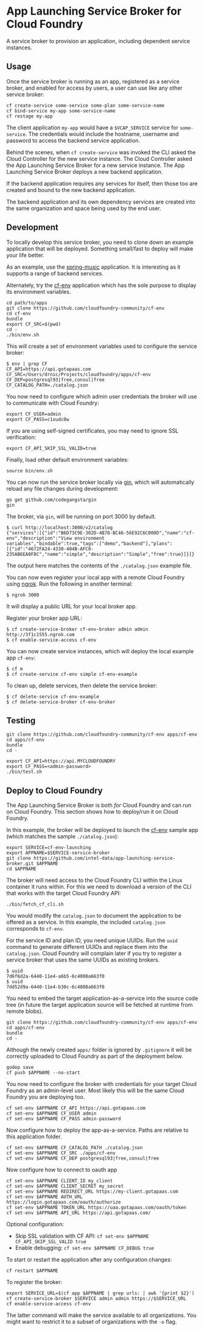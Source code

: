 App Launching Service Broker for Cloud Foundry
==============================================

A service broker to provision an application, including dependent service instances.

Usage
-----

Once the service broker is running as an app, registered as a service broker, and enabled for access by users, a user can use like any other service broker:

```
cf create-service some-service some-plan some-service-name
cf bind-service my-app some-service-name
cf restage my-app
```

The client application `my-app` would have a `$VCAP_SERVICE` service for `some-service`. The credentials would include the hostname, username and password to access the backend service application.

Behind the scenes, when `cf create-service` was invoked the CLI asked the Cloud Controller for the new service instance. The Cloud Controller asked the App Launching Service Broker for a new service instance. The App Launching Service Broker deploys a new backend application.

If the backend application requires any services for itself, then those too are created and bound to the new backend application.

The backend application and its own dependency services are created into the same organization and space being used by the end user.

Development
-----------

To locally develop this service broker, you need to clone down an example application that will be deployed. Something small/fast to deploy will make your life better.

As an example, use the [spring-music](https://github.com/cloudfoundry-samples/spring-music) application. It is interesting as it supports a range of backend services.

Alternately, try the [cf-env](https://github.com/cloudfoundry-community/cf-env) application which has the sole purpose to display its environment variables.

```
cd path/to/apps
git clone https://github.com/cloudfoundry-community/cf-env
cd cf-env
bundle
export CF_SRC=$(pwd)
cd -
./bin/env.sh
```

This will create a set of environment variables used to configure the service broker:

```
$ env | grep CF
CF_API=https://api.gotapaas.com
CF_SRC=/Users/drnic/Projects/cloudfoundry/apps/cf-env
CF_DEP=postgresql93|free,consul|free
CF_CATALOG_PATH=./catalog.json
```

You now need to configure which admin user credentials the broker will use to communicate with Cloud Foundry:

```
export CF_USER=admin
export CF_PASS=c1oudc0w
```

If you are using self-signed certificates, you may need to ignore SSL verification:

```
export CF_API_SKIP_SSL_VALID=true
```

Finally, load other default environment variables:

```
source bin/env.sh
```

You can now run the service broker locally via [gin](https://github.com/codegangsta/gin), which will automatically reload any file changes during development:

```
go get github.com/codegangsta/gin
gin
```

The broker, via `gin`, will be running on port 3000 by default.

```
$ curl http://localhost:3000/v2/catalog
{"services":[{"id":"B6D73C9E-302D-4B78-BC46-56E92C6C000D","name":"cf-env","description":"View environment variables","bindable":true,"tags":["demo","backend"],"plans":[{"id":"4672FA24-4330-404B-AFC0-235AB6EA0F8C","name":"simple","description":"Simple","free":true}]}]}
```

The output here matches the contents of the `./catalog.json` example file.

You can now even register your local app with a remote Cloud Foundry using [ngrok](https://ngrok.com/). Run the following in another terminal:

```
$ ngrok 3000
```

It will display a public URL for your local broker app.

Register your broker app URL:

```
$ cf create-service-broker cf-env-broker admin admin http://3f1c1555.ngrok.com
$ cf enable-service-access cf-env
```

You can now create service instances, which will deploy the local example app `cf-env`:

```
$ cf m
$ cf create-service cf-env simple cf-env-example
```

To clean up, delete services, then delete the service broker:

```
$ cf delete-service cf-env-example
$ cf delete-service-broker cf-env-broker
```

Testing
-------

```
git clone https://github.com/cloudfoundry-community/cf-env apps/cf-env
cd apps/cf-env
bundle
cd -

export CF_API=https://api.MYCLOUDFOUNDRY
export CF_PASS=<admin-password>
./bin/test.sh
```

Deploy to Cloud Foundry
-----------------------

The App Launching Service Broker is both *for* Cloud Foundry and can *run* on Cloud Foundry. This section shows how to deploy/run it on Cloud Foundry.

In this example, the broker will be deployed to launch the [cf-env](https://github.com/cloudfoundry-community/cf-env) sample app (which matches the sample `./catalog.json`):

```
export SERVICE=cf-env-launching
export APPNAME=$SERVICE-service-broker
git clone https://github.com/intel-data/app-launching-service-broker.git $APPNAME
cd $APPNAME
```

The broker will need access to the Cloud Foundry CLI within the Linux container it runs within. For this we need to download a version of the CLI that works with the target Cloud Foundry API:

```
./bin/fetch_cf_cli.sh
```

You would modify the `catalog.json` to document the application to be offered as a service. In this example, the included `catalog.json` corresponds to `cf-env`.

For the service ID and plan ID, you need unique UUIDs. Run the `uuid` command to generate different UUIDs and replace them into the `catalog.json`. Cloud Foundry will complain later if you try to register a service broker that uses the same UUIDs as existing brokers.

```
$ uuid
7d6f6d2a-6440-11e4-a6b5-6c4008a663f0
$ uuid
7dd52d9a-6440-11e4-b30c-6c4008a663f0
```

You need to embed the target application-as-a-service into the source code tree (in future the target application source will be fetched at runtime from remote blobs).

```
git clone https://github.com/cloudfoundry-community/cf-env apps/cf-env
cd apps/cf-env
bundle
cd -
```

Although the newly created `apps/` folder is ignored by `.gitignore` it will be correctly uploaded to Cloud Foundry as part of the deployment below.

```
godep save
cf push $APPNAME --no-start
```

You now need to configure the broker with credentials for your target Cloud Foundry as an admin-level user. Most likely this will be the same Cloud Foundry you are deploying too.

```
cf set-env $APPNAME CF_API https://api.gotapaas.com
cf set-env $APPNAME CF_USER admin
cf set-env $APPNAME CF_PASS admin-password
```

Now configure how to deploy the app-as-a-service. Paths are relative to this application folder.

```
cf set-env $APPNAME CF_CATALOG_PATH ./catalog.json
cf set-env $APPNAME CF_SRC ./apps/cf-env
cf set-env $APPNAME CF_DEP postgresql93|free,consul|free
```

Now configure how to connect to oauth app

```
cf set-env $APPNAME CLIENT_ID my_client
cf set-env $APPNAME CLIENT_SECRET my_secret
cf set-env $APPNAME REDIRECT_URL https://my-client.gotapaas.com
cf set-env $APPNAME AUTH_URL https://login.gotapaas.com/oauth/authorize
cf set-env $APPNAME TOKEN_URL https://uaa.gotapaas.com/oauth/token
cf set-env $APPNAME API_URL https://api.gotapaas.com/

```

Optional configuration:

-	Skip SSL validation with CF API: `cf set-env $APPNAME CF_API_SKIP_SSL_VALID true`
-	Enable debugging: `cf set-env $APPNAME CF_DEBUG true`

To start or restart the application after any configuration changes:

```
cf restart $APPNAME
```

To register the broker:

```
export SERVICE_URL=$(cf app $APPNAME | grep urls: | awk '{print $2}')
cf create-service-broker $SERVICE admin admin https://$SERVICE_URL
cf enable-service-access cf-env
```

The latter command will make the service available to all organizations. You might want to restrict it to a subset of organizations with the `-o` flag.
